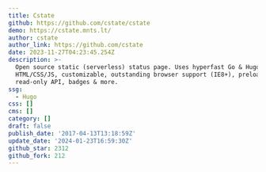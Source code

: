 ```yaml
---
title: Cstate
github: https://github.com/cstate/cstate
demo: https://cstate.mnts.lt/
author: cstate
author_link: https://github.com/cstate
date: 2023-11-27T04:23:45.254Z
description: >-
  Open source static (serverless) status page. Uses hyperfast Go & Hugo, minimal
  HTML/CSS/JS, customizable, outstanding browser support (IE8+), preloaded CMS,
  read-only API, badges & more.
ssg:
  - Hugo
css: []
cms: []
category: []
draft: false
publish_date: '2017-04-13T13:18:59Z'
update_date: '2024-01-23T16:59:30Z'
github_star: 2312
github_fork: 212
---
```


